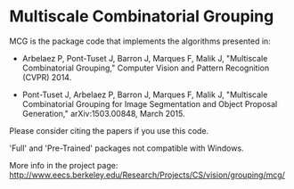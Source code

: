 Multiscale Combinatorial Grouping
===
MCG is the package code that implements the algorithms presented in:
 
- Arbelaez P, Pont-Tuset J, Barron J, Marques F, Malik J,
 "Multiscale Combinatorial Grouping,"
 Computer Vision and Pattern Recognition (CVPR) 2014.

 - Pont-Tuset J, Arbelaez P, Barron J, Marques F, Malik J,
 "Multiscale Combinatorial Grouping for Image Segmentation and Object Proposal Generation,"
 arXiv:1503.00848, March 2015.


Please consider citing the papers if you use this code.

'Full' and 'Pre-Trained' packages not compatible with Windows.

More info in the project page:
http://www.eecs.berkeley.edu/Research/Projects/CS/vision/grouping/mcg/


